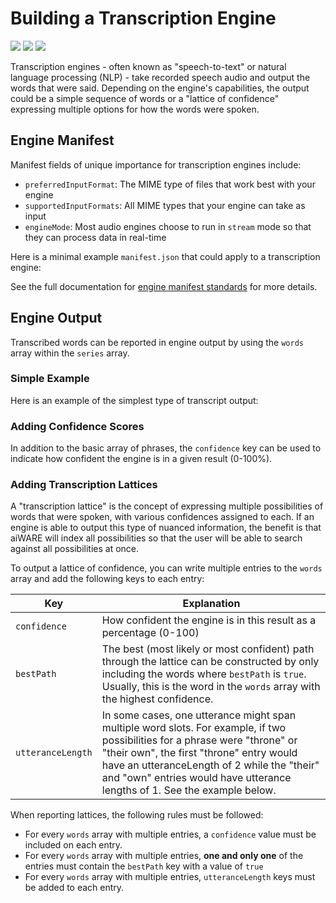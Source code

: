 # Building a Transcription Engine

![](badge/API/Yes/green)
![](badge/Search/Yes/green)
![](badge/UI/Yes/green)

Transcription engines - often known as "speech-to-text" or natural language processing (NLP) - take recorded speech audio and output the words that were said.
Depending on the engine's capabilities, the output could be a simple sequence of words or a "lattice of confidence" expressing multiple options for how the words were spoken.

## Engine Manifest

Manifest fields of unique importance for transcription engines include:

- `preferredInputFormat`: The MIME type of files that work best with your engine
- `supportedInputFormats`: All MIME types that your engine can take as input
- `engineMode`: Most audio engines choose to run in `stream` mode so that they can process data in real-time

Here is a minimal example `manifest.json` that could apply to a transcription engine:

[](manifest.example.json ':include :type=code json')

See the full documentation for [engine manifest standards](/engines/standards/engine-manifest/) for more details.

<!--
## Engine Input

TODO: Point to the [stream processing](/engines/processing-modes/stream-processing/) docs to explain how to actually process the data and create output?
-->

## Engine Output

Transcribed words can be reported in engine output by using the `words` array within the `series` array.

### Simple Example

Here is an example of the simplest type of transcript output:

[](vtn-standard-simple.example.json ':include :type=code json')

### Adding Confidence Scores

In addition to the basic array of phrases, the `confidence` key can be used to indicate how confident the engine is in a given result (0-100%).

[](vtn-standard-confidence.example.json ':include :type=code json')

### Adding Transcription Lattices

A "transcription lattice" is the concept of expressing multiple possibilities of words that were spoken, with various confidences assigned to each.
If an engine is able to output this type of nuanced information, the benefit is that aiWARE will index all possibilities so that the user will be able to search against all possibilities at once.

<!--TODO: It'd be great to include a visual diagram of how this works-->

To output a lattice of confidence, you can write multiple entries to the `words` array and add the following keys to each entry:

| Key | Explanation |
| --- | ----------- |
| `confidence` | How confident the engine is in this result as a percentage (0-100) |
| `bestPath` | The best (most likely or most confident) path through the lattice can be constructed by only including the words where `bestPath` is `true`. Usually, this is the word in the `words` array with the highest confidence. |
| `utteranceLength` | In some cases, one utterance might span multiple word slots.  For example, if two possibilities for a phrase were "throne" or "their own", the first "throne" entry would have an utteranceLength of 2 while the "their" and "own" entries would have utterance lengths of 1. See the example below. |

When reporting lattices, the following rules must be followed:
- For every `words` array with multiple entries, a `confidence` value must be included on each entry.
- For every `words` array with multiple entries, **one and only one** of the entries must contain the `bestPath` key with a value of `true`
- For every `words` array with multiple entries, `utteranceLength` keys must be added to each entry.

[](vtn-standard-lattice.example.json ':include :type=code json')

<!--TODO: Link to official json-schema (when ready)-->

